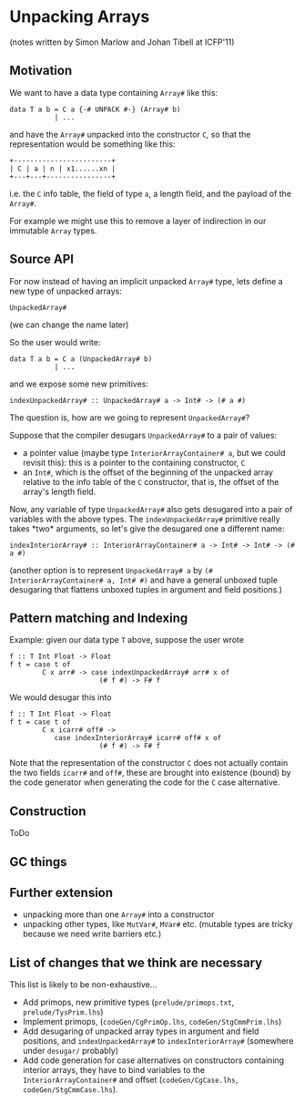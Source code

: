 # Unpacking Arrays


(notes written by Simon Marlow and Johan Tibell at ICFP'11)

## Motivation


We want to have a data type containing `Array#` like this:

```wiki
data T a b = C a {-# UNPACK #-} (Array# b)
           | ...
```


and have the `Array#` unpacked into the constructor `C`, so that the representation would be something like this:

```wiki
+------------------------+
| C | a | n | x1......xn |
+---+---+----------------+
```


i.e. the `C` info table, the field of type `a`, a length field, and the payload of the `Array#`.  


For example we might use this to remove a layer of indirection in our immutable `Array` types.

## Source API


For now instead of having an implicit unpacked `Array#` type, lets define a new type of unpacked arrays:

```wiki
UnpackedArray#
```


(we can change the name later)


So the user would write:

```wiki
data T a b = C a (UnpackedArray# b)
           | ...
```


and we expose some new primitives:

```wiki
indexUnpackedArray# :: UnpackedArray# a -> Int# -> (# a #)
```


The question is, how are we going to represent `UnpackedArray#`?


Suppose that the compiler desugars `UnpackedArray#` to a pair of values:
 

- a pointer value (maybe type `InteriorArrayContainer# a`, but we could revisit this): this is a pointer to the containing constructor, `C`
- an `Int#`, which is the offset of the beginning of the unpacked array relative to the info table of the `C` constructor, that is, the offset of the array's length field.


Now, any variable of type `UnpackedArray#` also gets desugared into a pair of variables with the above types.  The `indexUnpackedArray#` primitive really takes \*two\* arguments, so let's give the desugared one a different name: 

```wiki
indexInteriorArray# :: InteriorArrayContainer# a -> Int# -> Int# -> (# a #)
```


(another option is to represent `UnpackedArray# a` by `(# InteriorArrayContainer# a, Int# #)` and have a general unboxed tuple desugaring that flattens unboxed tuples in argument and field positions.)

## Pattern matching and Indexing


Example: given our data type `T` above, suppose the user wrote

```wiki
f :: T Int Float -> Float
f t = case t of 
        C x arr# -> case indexUnpackedArray# arr# x of 
                      (# f #) -> F# f
```


We would desugar this into

```wiki
f :: T Int Float -> Float
f t = case t of 
        C x icarr# off# -> 
           case indexInteriorArray# icarr# off# x of 
                      (# f #) -> F# f
```


Note that the representation of the constructor `C` does not actually contain the two fields `icarr#` and `off#`, these are brought into existence (bound) by the code generator when generating the code for the `C` case alternative. 

## Construction


ToDo

## GC things

## Further extension

- unpacking more than one `Array#` into a constructor
- unpacking other types, like `MutVar#`, `MVar#` etc. (mutable types are tricky because we need write barriers etc.)

## List of changes that we think are necessary


This list is likely to be non-exhaustive...

- Add primops, new primitive types (`prelude/primops.txt`, `prelude/TysPrim.lhs`)
- Implement primops, (`codeGen/CgPrimOp.lhs`, `codeGen/StgCmmPrim.lhs`)
- Add desugaring of unpacked array types in argument and field positions, and `indexUnpackedArray#` to `indexInteriorArray#` (somewhere under `desugar/` probably)
- Add code generation for case alternatives on constructors containing interior arrays, they have to bind variables to the `InteriorArrayContainer#` and offset (`codeGen/CgCase.lhs`, `codeGen/StgCmmCase.lhs`).
